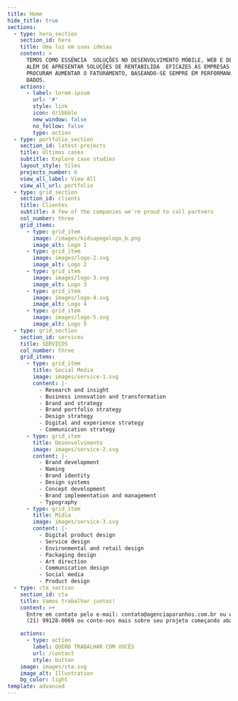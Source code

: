 ```yaml
---
title: Home
hide_title: true
sections:
  - type: hero_section
    section_id: hero
    title: Uma luz em suas ideias
    content: >
      TEMOS COMO ESSÊNCIA  SOLUÇÕES NO DESENVOLVIMENTO MÓBILE, WEB E DESKTOP,
      ALÉM DE APRESENTAR SOLUÇÕES DE RENTABILIDA  EFICAZES ÀS EMPRESAS QUE
      PROCURAM AUMENTAR O FATURAMENTO, BASEANDO-SE SEMPRE EM PERFORMANCE E
      DADOS.
    actions:
      - label: lorem-ipsum
        url: '#'
        style: link
        icon: dribbble
        new_window: false
        no_follow: false
        type: action
  - type: portfolio_section
    section_id: latest-projects
    title: Últimos cases
    subtitle: Explore case studies
    layout_style: tiles
    projects_number: 6
    view_all_label: View All
    view_all_url: portfolio
  - type: grid_section
    section_id: clients
    title: Clientes
    subtitle: A few of the companies we're proud to call partners
    col_number: three
    grid_items:
      - type: grid_item
        image: /images/kidsapegologo_b.png
        image_alt: Logo 1
      - type: grid_item
        image: images/logo-2.svg
        image_alt: Logo 2
      - type: grid_item
        image: images/logo-3.svg
        image_alt: Logo 3
      - type: grid_item
        image: images/logo-4.svg
        image_alt: Logo 4
      - type: grid_item
        image: images/logo-5.svg
        image_alt: Logo 5
  - type: grid_section
    section_id: services
    title: SERVIÇOS
    col_number: three
    grid_items:
      - type: grid_item
        title: Social Media
        image: images/service-1.svg
        content: |-
          - Research and insight
          - Business innovation and transformation
          - Brand and strategy
          - Brand portfolio strategy
          - Design strategy
          - Digital and experience strategy
          - Communication strategy
      - type: grid_item
        title: Desenvolvimento
        image: images/service-2.svg
        content: |-
          - Brand development
          - Naming
          - Brand identity
          - Design systems
          - Concept development
          - Brand implementation and management
          - Typography
      - type: grid_item
        title: Mídia
        image: images/service-3.svg
        content: |-
          - Digital product design
          - Service design
          - Environmental and retail design
          - Packaging design
          - Art direction
          - Communication design
          - Social media
          - Product design
  - type: cta_section
    section_id: cta
    title: Vamos trabalhar juntos!
    content: >+
      Entre em contato pelo e-mail: contato@agenciaparanhos.com.br ou whatsapp:
      (21) 99128-0069 ou conte-nos mais sobre seu projeto começando abaixo.

    actions:
      - type: action
        label: QUERO TRABALHAR COM VOCÊS
        url: /contact
        style: button
    image: images/cta.svg
    image_alt: Illustration
    bg_color: light
template: advanced
---
```

